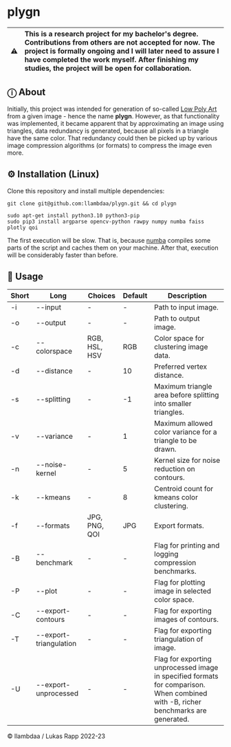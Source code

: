 # plygn

| :warning: | This is a research project for my bachelor's degree. Contributions from others are not accepted for now. The project is formally ongoing and I will later need to assure I have completed the work myself. After finishing my studies, the project will be open for collaboration. |
|-----------|:----------|

## ⓘ About
Initially, this project was intended for generation of so-called [Low Poly Art](https://www.google.com/search?q=low+poly+art) from a given image - hence the name **plygn**. However, as that functionality was implemented, it became apparent that by approximating an image using triangles, data redundancy is
generated, because all pixels in a triangle have the same color. That redundancy could then be picked up by various image compression
algorithms (or formats) to compress the image even more.

<!-- Images -->
<!-- Benchmark results -->
<!-- Works even on small images, but less good -->
<!-- Works for every compression algorithm, because they leverage data redundancy -->

## ⚙️ Installation (Linux)
Clone this repository and install multiple dependencies:
```
git clone git@github.com:llambdaa/plygn.git && cd plygn
```
```
sudo apt-get install python3.10 python3-pip
sudo pip3 install argparse opencv-python rawpy numpy numba faiss plotly qoi
```
The first execution will be slow. That is, because [numba](https://github.com/numba/numba) compiles some parts of the script
and caches them on your machine. After that, execution will be considerably faster than before.

## 📒 Usage
| Short | Long | Choices | Default | Description |
| ----- | ---- | ------- | ------- | ----------- |
| -i | --input | - | - | Path to input image. |
| -o | --output | - | - | Path to output image. |
| -c | --colorspace | RGB, HSL, HSV | RGB | Color space for clustering image data. |
| -d | --distance | - | 10 | Preferred vertex distance. |
| -s | --splitting | - | -1 | Maximum triangle area before splitting into smaller triangles. |
| -v | --variance | - | 1 | Maximum allowed color variance for a triangle to be drawn. | 
| -n | --noise-kernel | - | 5 | Kernel size for noise reduction on contours. | 
| -k | --kmeans | - | 8 | Centroid count for kmeans color clustering. |
| -f | --formats | JPG, PNG, QOI | JPG | Export formats. | 
| -B | --benchmark | - | - | Flag for printing and logging compression benchmarks. |
| -P | --plot | - | - | Flag for plotting image in selected color space. |
| -C | --export-contours | - | - | Flag for exporting images of contours. |
| -T | --export-triangulation | - | - | Flag for exporting triangulation of image. |
| -U | --export-unprocessed | - | - | Flag for exporting unprocessed image in specified formats for comparison. When combined with -B, richer benchmarks are generated. |

© llambdaa / Lukas Rapp 2022-23
